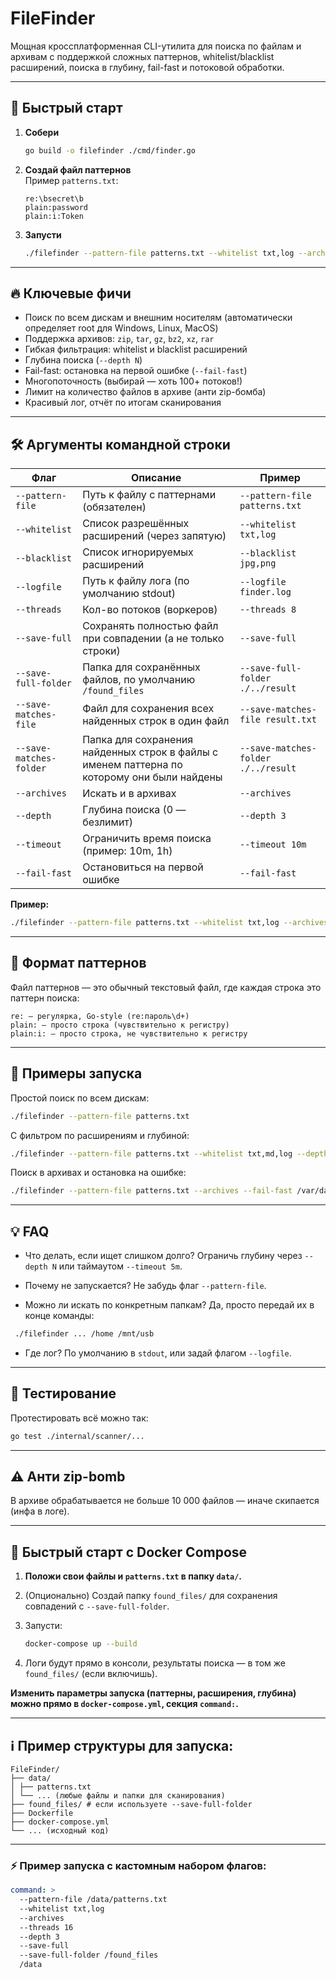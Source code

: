 # FileFinder

Мощная кроссплатформенная CLI-утилита для поиска по файлам и архивам с поддержкой сложных паттернов, whitelist/blacklist
расширений, поиска в глубину, fail-fast и потоковой обработки.

---

## 🚀 Быстрый старт

1. **Собери**
    ```bash
    go build -o filefinder ./cmd/finder.go
    ```

2. **Создай файл паттернов**  
   Пример `patterns.txt`:
    ```
    re:\bsecret\b
    plain:password
    plain:i:Token
    ```

3. **Запусти**
    ```bash
    ./filefinder --pattern-file patterns.txt --whitelist txt,log --archives --threads 8 /var/log
    ```

---

## 🔥 Ключевые фичи

- Поиск по всем дискам и внешним носителям (автоматически определяет root для Windows, Linux, MacOS)
- Поддержка архивов: `zip`, `tar`, `gz`, `bz2`, `xz`, `rar`
- Гибкая фильтрация: whitelist и blacklist расширений
- Глубина поиска (`--depth N`)
- Fail-fast: остановка на первой ошибке (`--fail-fast`)
- Многопоточность (выбирай — хоть 100+ потоков!)
- Лимит на количество файлов в архиве (анти zip-бомба)
- Красивый лог, отчёт по итогам сканирования

---

## 🛠️ Аргументы командной строки

| Флаг                    | Описание                                                                                    | Пример                              |
|-------------------------|---------------------------------------------------------------------------------------------|-------------------------------------|
| `--pattern-file`        | Путь к файлу с паттернами (обязателен)                                                      | `--pattern-file patterns.txt`       |
| `--whitelist`           | Список разрешённых расширений (через запятую)                                               | `--whitelist txt,log`               |
| `--blacklist`           | Список игнорируемых расширений                                                              | `--blacklist jpg,png`               |
| `--logfile`             | Путь к файлу лога (по умолчанию stdout)                                                     | `--logfile finder.log`              |
| `--threads`             | Кол-во потоков (воркеров)                                                                   | `--threads 8`                       |
| `--save-full`           | Сохранять полностью файл при совпадении (а не только строки)                                | `--save-full`                       |
| `--save-full-folder`    | Папка для сохранённых файлов, по умолчанию `/found_files`                                   | `--save-full-folder ./../result`    |
| `--save-matches-file`   | Файл для сохранения всех найденных строк в один файл                                        | `--save-matches-file result.txt`    |  
| `--save-matches-folder` | Папка для сохранения найденных строк в файлы с именем паттерна по которому они были найдены | `--save-matches-folder ./../result` |  
| `--archives`            | Искать и в архивах                                                                          | `--archives`                        |
| `--depth`               | Глубина поиска (0 — безлимит)                                                               | `--depth 3`                         |
| `--timeout`             | Ограничить время поиска (пример: 10m, 1h)                                                   | `--timeout 10m`                     |
| `--fail-fast`           | Остановиться на первой ошибке                                                               | `--fail-fast`                       |

**Пример:**

```bash
./filefinder --pattern-file patterns.txt --whitelist txt,log --archives --threads 8 --depth 2 /home /mnt/flash
```

---

## 🎯 Формат паттернов

Файл паттернов — это обычный текстовый файл, где каждая строка это паттерн поиска:

```
re: — регулярка, Go-style (re:пароль\d+)
plain: — просто строка (чувствительно к регистру)
plain:i: — просто строка, не чувствительно к регистру
```

---

## 📝 Примеры запуска

Простой поиск по всем дискам:

```bash
./filefinder --pattern-file patterns.txt
```

С фильтром по расширениям и глубиной:

```bash
./filefinder --pattern-file patterns.txt --whitelist txt,md,log --depth 2 /home/user/Documents
```

Поиск в архивах и остановка на ошибке:

```bash
./filefinder --pattern-file patterns.txt --archives --fail-fast /var/data
```

---

## 💡 FAQ

* Что делать, если ищет слишком долго?
  Ограничь глубину через `--depth N` или таймаутом `--timeout 5m`.

* Почему не запускается?
  Не забудь флаг `--pattern-file`.

* Можно ли искать по конкретным папкам?
  Да, просто передай их в конце команды:

```bash
 ./filefinder ... /home /mnt/usb
```

* Где лог?
  По умолчанию в `stdout`, или задай флагом `--logfile`.

---

## 🧪 Тестирование

Протестировать всё можно так:

```bash
go test ./internal/scanner/...
```

---

## ⚠️ Анти zip-bomb

В архиве обрабатывается не больше 10 000 файлов — иначе скипается (инфа в логе).

---

## 🚀 Быстрый старт с Docker Compose

1. **Положи свои файлы и `patterns.txt` в папку `data/`.**
2. (Опционально) Создай папку `found_files/` для сохранения совпадений с `--save-full-folder`.
3. Запусти:

    ```bash
    docker-compose up --build
    ```

4. Логи будут прямо в консоли, результаты поиска — в том же `found_files/` (если включишь).

**Изменить параметры запуска (паттерны, расширения, глубина) можно прямо в `docker-compose.yml`, секция `command:`.**

---

## ℹ️ Пример структуры для запуска:

```
FileFinder/
├── data/
│ ├── patterns.txt
│ └── ... (любые файлы и папки для сканирования)
├── found_files/ # если используете --save-full-folder
├── Dockerfile
├── docker-compose.yml
└── ... (исходный код)
```

---

### ⚡️ Пример запуска с кастомным набором флагов:

```yaml
command: >
  --pattern-file /data/patterns.txt
  --whitelist txt,log
  --archives
  --threads 16
  --depth 3
  --save-full
  --save-full-folder /found_files
  /data
```